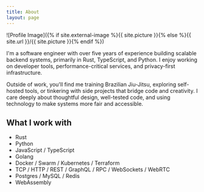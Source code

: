 ```yaml
---
title: About
layout: page
---
```


![Profile Image]({% if site.external-image %}{{ site.picture }}{% else %}{{ site.url }}/{{ site.picture }}{% endif %})

<p>
I'm a software engineer with over five years of experience building scalable backend systems, primarily in Rust, TypeScript, and Python. I enjoy working on developer tools, performance-critical services, and privacy-first infrastructure.
</p>

<p>
Outside of work, you'll find me training Brazilian Jiu-Jitsu, exploring self-hosted tools, or tinkering with side projects that bridge code and creativity. I care deeply about thoughtful design, well-tested code, and using technology to make systems more fair and accessible.
</p>

<h2>What I work with</h2>

<ul class="skill-list">
	<li>Rust</li>
	<li>Python</li>
	<li>JavaScript / TypeScript</li>
	<li>Golang</li>
	<li>Docker / Swarm / Kubernetes / Terraform</li>
	<li>TCP / HTTP / REST / GraphQL / RPC / WebSockets / WebRTC</li>
	<li>Postgres / MySQL / Redis</li>
    <li>WebAssembly</li>
</ul>
